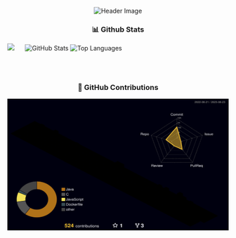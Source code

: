 <p align="center">
  <img src="https://capsule-render.vercel.app/api?type=waving&color=auto&height=200&section=header&text=Claire%20J&fontSize=80&fontAlignY=40" alt="Header Image">
</p>


<h3 align="center">📊 Github Stats</h3>
<!--

<div align="center" style="display: flex;">
  <div style="flex: 50%;">
    <img src="https://github-readme-stats.vercel.app/api/top-langs/?username=kjeon0901&layout=compact" alt="Top Languages">
  </div>

  <div style="flex: 50%;">
    <img src="https://github-readme-stats.vercel.app/api?username=kjeon0901&show_icons=true" alt="GitHub Stats">
  </div>
</div>

<p>
  <img align="left" src="https://github-readme-stats.vercel.app/api?username=kjeon0901&show_icons=true" alt="GitHub Stats">  
  <img align="center" src="https://github-readme-stats.vercel.app/api/top-langs/?username=kjeon0901&layout=compact" alt="Top Languages">  
</p>
-->



<p>
  <img align="left" width="8%" src="https://github.com/kjeon0901/kjeon0901/assets/51190120/6df96b3b-d611-4a0c-a4cd-428eb77b4040">  
  <img align="center" width="46%" src="https://github-readme-stats.vercel.app/api?username=kjeon0901&show_icons=true" alt="GitHub Stats">  
  <img align="center" width="35%" src="https://github-readme-stats.vercel.app/api/top-langs/?username=kjeon0901&layout=compact" alt="Top Languages">  
  
</p>

<br><br>

<h3 align="center">🌈 GitHub Contributions</h3>

<p align="center">
  <img src="./profile-3d-contrib/profile-night-rainbow.svg" alt="GitHub Contributions" width="600" height="300">
</p>



<!--
### Hi there 👋

- 🔭 I’m currently working on ...
- 🌱 I’m currently learning ...
- 👯 I’m looking to collaborate on ...
- 🤔 I’m looking for help with ...
- 💬 Ask me about ...
- 📫 How to reach me: ...
- 😄 Pronouns: ...
- ⚡ Fun fact: ...
-->

